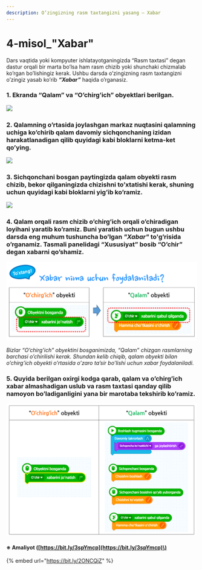 ```yaml
---
description: O’zingizning rasm taxtangizni yasang – Xabar
---
```


# 4-misol\_"Xabar"

Dars vaqtida yoki kompyuter ishlatayotganingizda “Rasm taxtasi” degan dastur orqali bir marta bo’lsa ham rasm chizib yoki shunchaki chizmalab ko’rgan bo’lishingiz kerak. Ushbu darsda o’zingizning rasm taxtangizni o’zingiz yasab ko’rib _**“Xabar”**_ haqida o’rganasiz.

### 1. Ekranda “Qalam” va “O’chirg’ich” obyektlari berilgan.

![](.gitbook/assets/004_001.png)

### 2. Qalamning o’rtasida joylashgan markaz nuqtasini qalamning uchiga ko’chirib qalam davomiy sichqonchaning izidan harakatlanadigan qilib quyidagi kabi bloklarni ketma-ket qo’ying.

![](.gitbook/assets/004_002.png)

### 3. Sichqonchani bosgan paytingizda qalam obyekti rasm chizib, bekor qilganingizda chizishni to’xtatishi kerak, shuning uchun quyidagi kabi bloklarni yig’ib ko’ramiz.

![](.gitbook/assets/004_003.png)

### 4. Qalam orqali rasm chizib o’chirg’ich orqali o’chiradigan loyihani yaratib ko’ramiz. Buni yaratish uchun bugun ushbu darsda eng muhum tushuncha bo’lgan _"Xabar"_ to'g’risida o’rganamiz. Tasmali panelidagi “Xususiyat” bosib “O’chir” degan xabarni qo’shamiz.

![](.gitbook/assets/004_005.png)

 _Bizlar “O’chirg’ich” obyektini bosganimizda, “Qalam” chizgan rasmlarning barchasi o’chirilishi kerak. Shundan kelib chiqib, qalam obyekti bilan o’chirg’ich obyekti o’rtasida o’zaro ta’sir bo’lishi uchun xabar foydalaniladi._

### 5. Quyida berilgan oxirgi kodga qarab, qalam va o’chirg’ich xabar  almashadigan uslub va rasm taxtasi qanday qilib namoyon bo’ladiganligini yana bir marotaba tekshirib ko’ramiz.

![](.gitbook/assets/004_006.png)

#### ※ Amaliyot \([https://bit.ly/3spYmcp](https://bit.ly/3spYmcp)\)

{% embed url="https://bit.ly/2ONCQjZ" %}



